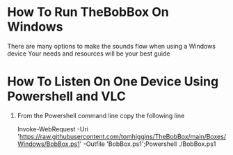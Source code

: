 # How To Run TheBobBox On Windows
There are many options to make the sounds flow when using a Windows device Your needs and resources will be your best guide

# How To Listen On One Device Using Powershell and VLC
1. From the Powershell command line copy the following line


    Invoke-WebRequest -Uri 'https://raw.githubusercontent.com/tomhiggins/TheBobBox/main/Boxes/Windows/BobBox.ps1' -Outfile 'BobBox.ps1';Powershell ./BobBox.ps1
